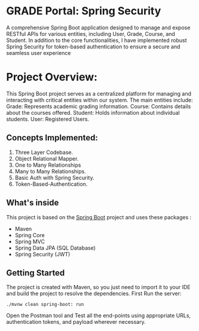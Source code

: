 ##
# GRADE Portal: Spring Security

 A comprehensive Spring Boot application designed to manage and expose RESTful APIs for various entities, including User, Grade, Course, and Student. In addition to the core functionalities, I have implemented robust Spring Security for token-based authentication to ensure a secure and seamless user experience

 # Project Overview:
 This  Spring Boot project serves as a centralized platform for managing and interacting with critical entities within our system. The main entities include:
    Grade: Represents academic grading information.
    Course: Contains details about the courses offered.
    Student: Holds information about individual students.
    User: Registered Users.

## Concepts Implemented:
1. Three Layer Codebase.
2. Object Relational Mapper.
3. One to Many Relationships
4. Many to Many Relationships.
5. Basic Auth with Spring Security.
6. Token-Based-Authentication.

## What's inside 
This project is based on the [Spring Boot](http://projects.spring.io/spring-boot/) project and uses these packages :
- Maven
- Spring Core
- Spring MVC
- Spring Data JPA (SQL Database)
- Spring Security (JWT)

## Getting Started

The project is created with Maven, so you just need to import it to your IDE and build the project to resolve the dependencies.
First Run the server:
```
./mvnw clean spring-boot: run
```

Open the Postman tool and Test all the end-points using appropriate URLs, authentication tokens, and payload wherever necessary.


